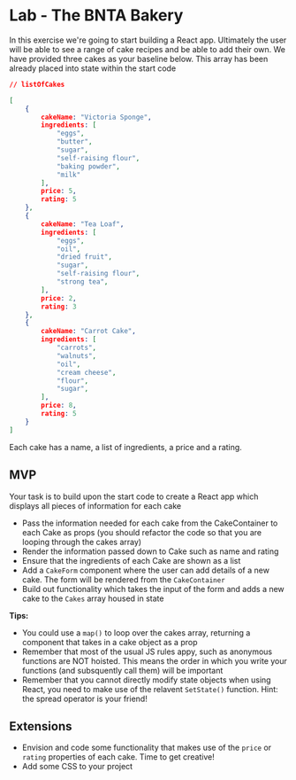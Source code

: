 # Lab - The BNTA Bakery

In this exercise we're going to start building a React app. Ultimately the user will be able to see a range of cake recipes and be able to add their own. We have provided three cakes as your baseline below. This array has been already placed into state within the start code

```json
// listOfCakes

[
	{
		cakeName: "Victoria Sponge",
	   	ingredients: [
	   		"eggs",
	      	"butter",
	      	"sugar",
	      	"self-raising flour",
	      	"baking powder",
	      	"milk"
	  	],
	  	price: 5,
	   	rating: 5
	},
	{
	 	cakeName: "Tea Loaf",
	   	ingredients: [
	   		"eggs",
	      	"oil",
	      	"dried fruit",
	      	"sugar",
	      	"self-raising flour",
	      	"strong tea",
	  	],
	  	price: 2,
	  	rating: 3
	},
	{
	 	cakeName: "Carrot Cake",
	   	ingredients: [
	    	"carrots",
	      	"walnuts",
	      	"oil",
	      	"cream cheese",
	      	"flour",
	      	"sugar",
	   	],
	   	price: 8,
	   	rating: 5
	} 
]

```

Each cake has a name, a list of ingredients, a price and a rating.

## MVP

Your task is to build upon the start code to create a React app which displays all pieces of information for each cake

- Pass the information needed for each cake from the CakeContainer to each Cake as props (you should refactor the code so that you are looping through the cakes array)
- Render the information passed down to Cake such as name and rating
- Ensure that the ingredients of each Cake are shown as a list
- Add a `CakeForm` component where the user can add details of a new cake. The form will be rendered from the `CakeContainer`
- Build out functionality which takes the input of the form and adds a new cake to the `Cakes` array housed in state


**Tips:**
- You could use a `map()` to loop over the cakes array, returning a component that takes in a cake object as a prop
- Remember that most of the usual JS rules appy, such as anonymous functions are NOT hoisted. This means the order in which you write your functions (and subsquently call them) will be important
- Remember that you cannot directly modify state objects when using React, you need to make use of the relavent `SetState()` function. Hint: the spread operator is your friend!


## Extensions
- Envision and code some functionality that makes use of the `price` or `rating` properties of each cake. Time to get creative!
- Add some CSS to your project
